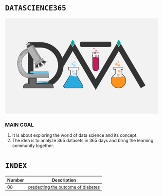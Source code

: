# `DATASCIENCE365` 

![](https://github.com/HiteshGorana/DataScience365/blob/master/Awesom-Data-Science4.png)

### MAIN GOAL

1. It is about exploring the world of data science and its concept.
2. The idea is to analyze 365 datasets in 365 days and bring the learning community together.


# `INDEX`
| Number | Description |
|---|-------------|
| 08   | [predecting the outcome of diabetes](https://github.com/HiteshGorana/DataScience365/blob/master/08%20Date%20-7-9-2018/prediction.ipynb) |


